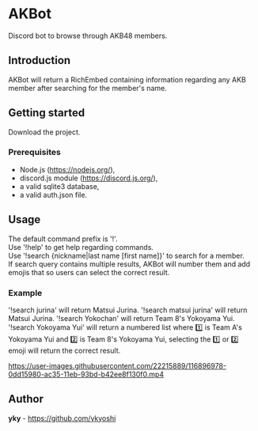 # AKBot
Discord bot to browse through AKB48 members.

## Introduction
AKBot will return a RichEmbed containing information regarding any AKB member after searching for the member's name.

## Getting started
Download the project.
### Prerequisites
- Node.js (https://nodejs.org/),
- discord.js module (https://discord.js.org/),
- a valid sqlite3 database,
- a valid auth.json file.

## Usage
The default command prefix is '!'.  
Use '!help' to get help regarding commands.  
Use '!search {nickname|last name [first name]}' to search for a member.  
If search query contains multiple results, AKBot will number them and add emojis that so users can select the correct result.
### Example
'!search jurina' will return Matsui Jurina. '!search matsui jurina' will return Matsui Jurina. '!search Yokochan' will return Team 8's Yokoyama Yui. '!search Yokoyama Yui' will return a numbered list where 1️⃣ is Team A's Yokoyama Yui and 2️⃣ is Team 8's Yokoyama Yui, selecting the 1️⃣ or 2️⃣ emoji will return the correct result.


https://user-images.githubusercontent.com/22215889/116896978-0dd15980-ac35-11eb-93bd-b42ee8f130f0.mp4



## Author
**yky** - https://github.com/ykyoshi
